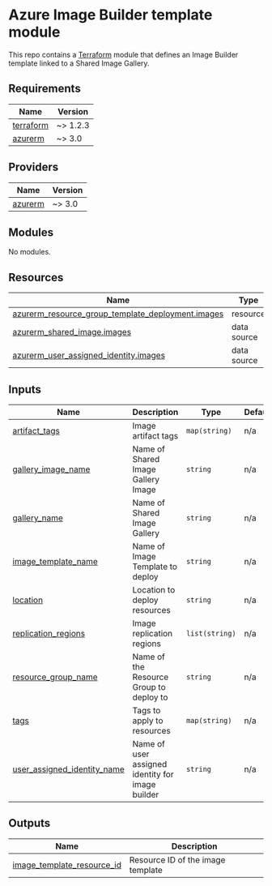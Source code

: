 # Azure Image Builder template module

This repo contains a [Terraform](https://www.terraform.io/) module that defines an Image Builder template linked to a Shared Image Gallery.

<!-- BEGIN_TF_DOCS -->
## Requirements

| Name | Version |
|------|---------|
| <a name="requirement_terraform"></a> [terraform](#requirement\_terraform) | ~> 1.2.3 |
| <a name="requirement_azurerm"></a> [azurerm](#requirement\_azurerm) | ~> 3.0 |

## Providers

| Name | Version |
|------|---------|
| <a name="provider_azurerm"></a> [azurerm](#provider\_azurerm) | ~> 3.0 |

## Modules

No modules.

## Resources

| Name | Type |
|------|------|
| [azurerm_resource_group_template_deployment.images](https://registry.terraform.io/providers/hashicorp/azurerm/latest/docs/resources/resource_group_template_deployment) | resource |
| [azurerm_shared_image.images](https://registry.terraform.io/providers/hashicorp/azurerm/latest/docs/data-sources/shared_image) | data source |
| [azurerm_user_assigned_identity.images](https://registry.terraform.io/providers/hashicorp/azurerm/latest/docs/data-sources/user_assigned_identity) | data source |

## Inputs

| Name | Description | Type | Default | Required |
|------|-------------|------|---------|:--------:|
| <a name="input_artifact_tags"></a> [artifact\_tags](#input\_artifact\_tags) | Image artifact tags | `map(string)` | n/a | yes |
| <a name="input_gallery_image_name"></a> [gallery\_image\_name](#input\_gallery\_image\_name) | Name of Shared Image Gallery Image | `string` | n/a | yes |
| <a name="input_gallery_name"></a> [gallery\_name](#input\_gallery\_name) | Name of Shared Image Gallery | `string` | n/a | yes |
| <a name="input_image_template_name"></a> [image\_template\_name](#input\_image\_template\_name) | Name of Image Template to deploy | `string` | n/a | yes |
| <a name="input_location"></a> [location](#input\_location) | Location to deploy resources | `string` | n/a | yes |
| <a name="input_replication_regions"></a> [replication\_regions](#input\_replication\_regions) | Image replication regions | `list(string)` | n/a | yes |
| <a name="input_resource_group_name"></a> [resource\_group\_name](#input\_resource\_group\_name) | Name of the Resource Group to deploy to | `string` | n/a | yes |
| <a name="input_tags"></a> [tags](#input\_tags) | Tags to apply to resources | `map(string)` | n/a | yes |
| <a name="input_user_assigned_identity_name"></a> [user\_assigned\_identity\_name](#input\_user\_assigned\_identity\_name) | Name of user assigned identity for image builder | `string` | n/a | yes |

## Outputs

| Name | Description |
|------|-------------|
| <a name="output_image_template_resource_id"></a> [image\_template\_resource\_id](#output\_image\_template\_resource\_id) | Resource ID of the image template |
<!-- END_TF_DOCS -->
